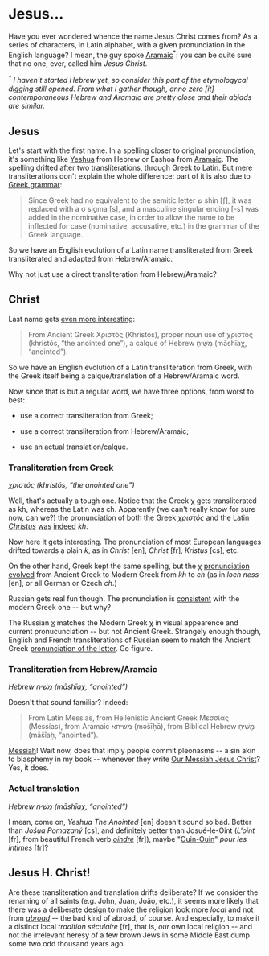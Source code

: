 Jesus...
===

Have you ever wondered whence the name Jesus Christ comes from? As a series of characters, in Latin alphabet, with a given pronunciation in the English language? I mean, the guy spoke [Aramaic](https://en.wikipedia.org/wiki/Language_of_Jesus)<sup>\*</sup>: you can be quite sure that no one, ever, called him *Jesus Christ*.

_<sup>\*</sup> I haven't started Hebrew *yet*, so consider this part of the etymologycal digging still opened. From what I gather though, *anno zero* [it] contemporaneous Hebrew and Aramaic are pretty close and their *abjads* are similar._

## Jesus

Let's start with the first name. In a spelling closer to original pronunciation, it's something like [Yeshua](https://en.wikipedia.org/wiki/Yeshua#Original_name_for_Jesus) from Hebrew or Eashoa from [Aramaic](http://www.v-a.com/bible/jesus.html). The spelling drifted after two transliterations, through Greek to Latin. But mere transliterations don't explain the whole difference: part of it is also due to [Greek grammar](https://en.wikipedia.org/wiki/Jesus_(name)):

> Since Greek had no equivalent to the semitic letter ש‎ shin [ʃ], it was replaced with a σ sigma [s], and a masculine singular ending [-s] was added in the nominative case, in order to allow the name to be inflected for case (nominative, accusative, etc.) in the grammar of the Greek language.

So we have an English evolution of a Latin name transliterated from Greek transliterated and adapted from Hebrew/Aramaic.

Why not just use a direct transliteration from Hebrew/Aramaic?

## Christ

Last name gets [even more interesting](https://en.wiktionary.org/wiki/Christus):

> From Ancient Greek Χριστός (Khristós), proper noun use of χριστός (khristós, “the anointed one”), a calque of Hebrew מָשִׁיחַ (māshīaχ, “anointed”).

So we have an English evolution of a Latin transliteration from Greek, with the Greek itself being a calque/translation of a Hebrew/Aramaic word.

Now since that is but a regular word, we have three options, from worst to best:

* use a correct transliteration from Greek;

* use a correct transliteration from Hebrew/Aramaic;

* use an actual translation/calque.

### Transliteration from Greek

*χριστός (khristós, “the anointed one”)*

Well, that's actually a tough one. Notice that the Greek χ gets transliterated as kh, whereas the Latin was ch. Apparently (we can't really know for sure now, can we?) the pronunciation of both the Greek *χριστός* and the Latin *[Christus](https://en.wiktionary.org/wiki/Christus#Latin)* [was](https://en.wikipedia.org/wiki/Ancient_Greek_phonology) [indeed](https://en.wikipedia.org/wiki/Chi_(letter)#Ancient_Greek) *kh*.

Now here it gets interesting. The pronunciation of most European languages drifted towards a plain *k*, as in *Christ* [en], *Christ* [fr], *Kristus* [cs], etc.

On the other hand, Greek kept the same spelling, but the χ [pronunciation evolved](https://translate.google.com/#auto/el/Jesus%20Christ) from Ancient Greek to Modern Greek from *kh* to *ch* (as in *loch ness* [en], or all German or Czech *ch*.)

Russian gets real fun though. The pronunciation is [consistent](https://translate.google.com/#auto/ru/Jesus%20Christ) with the modern Greek one -- but why?

The Russian [х](https://en.wikipedia.org/wiki/Kha_(Cyrillic)) matches the Modern Greek χ in visual appearence and current pronucunciation -- but not Ancient Greek. Strangely enough though, English and French transliterations of Russian seem to match the Ancient Greek [pronunciation of the letter](https://en.wikipedia.org/wiki/Mikhail_Khodorkovsky). Go figure.

### Transliteration from Hebrew/Aramaic

*Hebrew מָשִׁיחַ (māshīaχ, “anointed”)*

Doesn't that sound familiar? Indeed:

> From Latin Messias, from Hellenistic Ancient Greek Μεσσίας (Messías), from Aramaic משיחא (məšīḥā), from Biblical Hebrew מָשִׁיחַ (māšîaḥ, “anointed”).

[Messiah](https://en.wiktionary.org/wiki/messiah)! Wait now, does that imply people commit pleonasms -- a sin akin to blasphemy in my book -- whenever they write [Our Messiah Jesus Christ](https://www.google.com/search?q=&quot;Our+Messiah+Jesus+Christ&quot;&oq=&quot;Our+Messiah+Jesus+Christ&quot;)? Yes, it does.

### Actual translation

*Hebrew מָשִׁיחַ (māshīaχ, “anointed”)*

I mean, come on, *Yeshua The Anointed* [en] doesn't sound so bad. Better than *Jošua Pomazaný* [cs], and definitely better than Josué-le-Oint (*L'oint* [fr], from beautiful French verb *[oindre](http://www.larousse.fr/dictionnaires/francais/oindre/55794)* [fr]), maybe "[Ouin-Ouin](https://fr.wikipedia.org/wiki/Oin-Oin)" *pour les intimes* [fr]?

## Jesus H. Christ!

Are these transliteration and translation drifts deliberate? If we consider the renaming of all saints (e.g. John, Juan, João, etc.), it seems more likely that there was a deliberate design to make the religion look more *local* and not from *[abroad](abroad-the-magic-word)* -- the bad kind of abroad, of course. And especially, to make it a distinct local *tradition séculaire* [fr], that is, *our* own local religion -- and not the irrelevant heresy of a few brown Jews in some Middle East dump some two odd thousand years ago.
